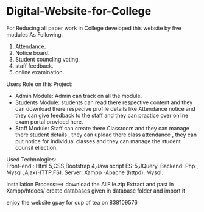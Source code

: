 # Digital-Website-for-College
For Reducing all paper work in College developed this website by five modules As Following.
1. Attendance.
2. Notice board.
3. Student councling voting.
4. staff feedback. 
5. online examination.

Users Role on this Project:
- Admin Module: Admin can track on all the module.
- Students Module: students can read there respective content and they can download there respecive 
                                profile details like Attendance notice and they can give feedback to the staff and 
                                they can practice over online exam portal provided here.
- Staff Module: Staff can create there Classroom and they can manage there student details , they can 
                         upload there class attendance , they can put notice for individual classes and they can 
                         manage the student counsil ellection.

Used Technologies:   
Front-end : Html 5,CSS,Bootstrap 4,Java script ES-5,JQuery.
Backend: Php , Mysql ,Ajax(HTTP,FS).
Server: Xampp -Apache (httpd), Mysql.


Installation Process:==>
download the AllFile.zip
Extract and past in Xampp/htdocs/
create databases given in database folder and import it 



enjoy the website gpay for cup of tea on 838109576
